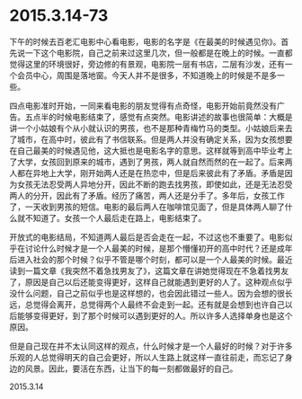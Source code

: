 2015.3.14-73
=============
下午的时候去百老汇电影中心看电影，电影的名字是《在最美的时候遇见你》。首先说一下这个电影院，自己之前来过这里几次，但一般都是在晚上的时候。一直都觉得这里的环境很好，旁边修的有景观，电影院一层有书店，二层有沙发，还有一个会员中心，周围是落地窗。今天人并不是很多，不知道晚上的时候是不是多一些。

四点电影准时开始，一同来看电影的朋友觉得有点奇怪，电影开始前竟然没有广告。五点半的时候电影结束了，感觉有点突然。电影讲述的故事也很简单：大概是讲一个小姑娘有个从小就认识的男孩，也不是那种青梅竹马的类型。小姑娘后来去了城市，在高中时，彼此有了书信联系。但是两人并没有确定关系，因为女孩想要在自己最美的时候遇见他，这大抵也是电影名字的意思。这样就等到高中毕业考上了大学，女孩回到原来的城市，遇到了男孩，两人就自然而然的在一起了。后来两人都在异地上大学，刚开始两人还是在热恋中，但是后来彼此有了矛盾。矛盾是因为女孩无法忍受两人异地分开，因此不断的跑去找男孩，即使如此，还是无法忍受两人的分开，因此有了矛盾。经历了痛苦，两人还是分手了。多年后，女孩工作了，一天收到男孩的短信。电影的最后两人在咖啡馆见面了，但是具体两人聊了什么就不知道了。女孩一个人最后走在路上，电影结束了。

开放式的电影结局，不知道两人最后是否会走在一起，不过这也不重要了。电影似乎在讨论什么时候才是一个人最美的时候，是那个懵懂初开的高中时代？还是成年后进入社会的那个时候？似乎不管是哪个时刻，都可以是一个人最美的时候。最近读到一篇文章《我突然不着急找男友了》，这篇文章在讲她觉得现在不急着找男友了，原因是自己以后还能变得更好，这样自己就能遇到更好的人了。这种观点似乎没什么问题，自己之前似乎也是这样想的，也会因此错过一些人。因为会想的很长远，总觉得会离开，总觉得两个人最终不会走到一起。还有就是会想到也许自己以后能够变得更好，到了那个时候可以遇到更好的人。所以许多人选择单身也是这个原因。

但是自己现在并不太认同这样的观点，什么时候才是一个人最好的时候？对于许多乐观的人总觉得明天的自己会更好，所以人生路上就这样一直往前走，而忘记了身边的风景。因此，要活在东西，让当下的每一刻都做最好的自己。

2015.3.14